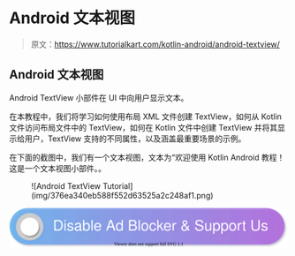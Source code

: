 # Android 文本视图

> 原文：<https://www.tutorialkart.com/kotlin-android/android-textview/>

## Android 文本视图

Android TextView 小部件在 UI 中向用户显示文本。

在本教程中，我们将学习如何使用布局 XML 文件创建 TextView，如何从 Kotlin 文件访问布局文件中的 TextView，如何在 Kotlin 文件中创建 TextView 并将其显示给用户，TextView 支持的不同属性，以及涵盖最重要场景的示例。

在下面的截图中，我们有一个文本视图，文本为“欢迎使用 Kotlin Android 教程！这是一个文本视图小部件。。

<figure class="aligncenter">![Android TextView Tutorial](img/376ea340eb588f552d63525a2c248af1.png)</figure>

[![](img/925da31b32d6bc3827932f6c8afb11bb.png)](https://www.tutorialkart.com/)